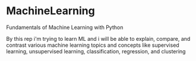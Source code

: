 # MachineLearning
Fundamentals of Machine Learning with Python

By this rep i'm trying to learn ML and i will be able to explain, compare, and contrast various machine learning topics and concepts like supervised learning, unsupervised learning, classification, regression, and clustering
